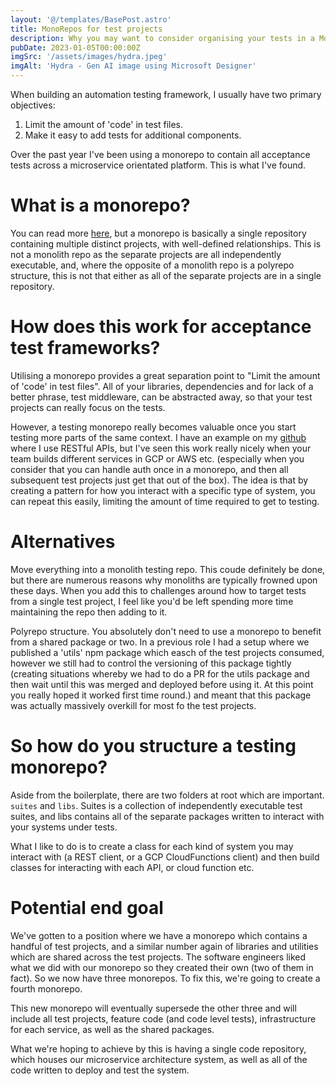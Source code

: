```yaml
---
layout: '@/templates/BasePost.astro'
title: MonoRepos for test projects
description: Why you may want to consider organising your tests in a MonoRepo.
pubDate: 2023-01-05T00:00:00Z
imgSrc: '/assets/images/hydra.jpeg'
imgAlt: 'Hydra - Gen AI image using Microsoft Designer'
---
```


When building an automation testing framework, I usually have two primary objectives:
1. Limit the amount of 'code' in test files.
1. Make it easy to add tests for additional components.

Over the past year I've been using a monorepo to contain all acceptance tests across a microservice orientated platform. This is what I've found.


# What is a monorepo?
You can read more [here](https://monorepo.tools/), but a monorepo is basically  a single repository containing multiple distinct projects, with well-defined relationships. This is not a monolith repo as the separate projects are all independently executable, and, where the opposite of a monolith repo is a polyrepo structure, this is not that either as all of the separate projects are in a single repository. 

# How does this work for acceptance test frameworks?
Utilising a monorepo provides a great separation point to "Limit the amount of 'code' in test files". All of your libraries, dependencies and for lack of a better phrase, test middleware, can be abstracted away, so that your test projects can really focus on the tests.

However, a testing monorepo really becomes valuable once you start testing more parts of the same context. I have an example on my [github](https://github.com/davepayne1892/at-monorepo) where I use RESTful APIs, but I've seen this work really nicely when your team builds different services in GCP or AWS etc. (especially when you consider that you can handle auth once in a monorepo, and then all subsequent test projects just get that out of the box). The idea is that by creating a pattern for how you interact with a specific type of system, you can repeat this easily, limiting the amount of time required to get to testing.

# Alternatives
Move everything into a monolith testing repo. This coude definitely be done, but there are numerous reasons why monoliths are typically frowned upon these days. When you add this to challenges around how to target tests from a single test project, I feel like you'd be left spending more time maintaining the repo then adding to it.

Polyrepo structure. You absolutely don't need to use a monorepo to benefit from a shared package or two. In a previous role I had a setup where we published a 'utils' npm package which easch of the test projects consumed, however we still had to control the versioning of this package tightly (creating situations whereby we had to do a PR for the utils package and then wait until this was merged and deployed before using it. At this point you really hoped it worked first time round.) and meant that this package was actually massively overkill for most fo the test projects.

# So how do you structure a testing monorepo?
Aside from the boilerplate, there are two folders at root which are important. `suites` and `libs`. Suites is a collection of independently executable test suites, and libs contains all of the separate packages written to interact with your systems under tests.

What I like to do is to create a class for each kind of system you may interact with (a REST client, or a GCP CloudFunctions client) and then build classes for interacting with each API, or cloud function etc. 

# Potential end goal
We've gotten to a position where we have a monorepo which contains a handful of test projects, and a similar number again of libraries and utilities which are shared across the test projects. The software engineers liked what we did with our monorepo so they created their own (two of them in fact). So we now have three monorepos. To fix this, we're going to create a fourth monorepo. 

This new monorepo will eventually supersede the other three and will include all test projects, feature code (and code level tests), infrastructure for each service, as well as the shared packages. 

What we're hoping to achieve by this is having a single code repository, which houses our microservice architecture system, as well as all of the code written to deploy and test the system.